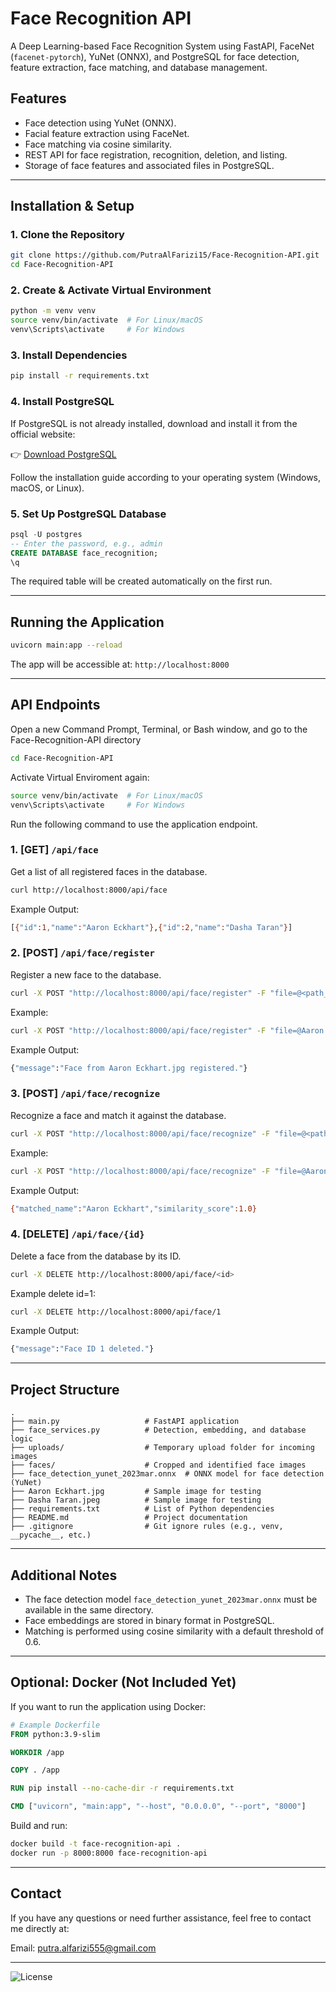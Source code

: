 # Face Recognition API

A Deep Learning-based Face Recognition System using FastAPI, FaceNet (`facenet-pytorch`), YuNet (ONNX), and PostgreSQL for face detection, feature extraction, face matching, and database management.

## Features

- Face detection using YuNet (ONNX).
- Facial feature extraction using FaceNet.
- Face matching via cosine similarity.
- REST API for face registration, recognition, deletion, and listing.
- Storage of face features and associated files in PostgreSQL.

---

## Installation & Setup

### 1. Clone the Repository

```bash
git clone https://github.com/PutraAlFarizi15/Face-Recognition-API.git
cd Face-Recognition-API
```

### 2. Create & Activate Virtual Environment

```bash
python -m venv venv
source venv/bin/activate  # For Linux/macOS
venv\Scripts\activate     # For Windows
```

### 3. Install Dependencies

```bash
pip install -r requirements.txt
```

### 4. Install PostgreSQL
If PostgreSQL is not already installed, download and install it from the official website:

👉 [Download PostgreSQL](https://www.postgresql.org/download/)

Follow the installation guide according to your operating system (Windows, macOS, or Linux).

### 5. Set Up PostgreSQL Database

```sql
psql -U postgres
-- Enter the password, e.g., admin
CREATE DATABASE face_recognition;
\q
```

The required table will be created automatically on the first run.

---

## Running the Application

```bash
uvicorn main:app --reload
```

The app will be accessible at: `http://localhost:8000`

---

## API Endpoints

Open a new Command Prompt, Terminal, or Bash window, and go to the Face-Recognition-API directory

```bash
cd Face-Recognition-API
```

Activate Virtual Enviroment again:

```bash
source venv/bin/activate  # For Linux/macOS
venv\Scripts\activate     # For Windows
```
Run the following command to use the application endpoint.

### 1. **[GET]** `/api/face`

Get a list of all registered faces in the database.

```bash
curl http://localhost:8000/api/face
```

Example Output:

```bash
[{"id":1,"name":"Aaron Eckhart"},{"id":2,"name":"Dasha Taran"}]
```

### 2. **[POST]** `/api/face/register`

Register a new face to the database.

```bash
curl -X POST "http://localhost:8000/api/face/register" -F "file=@<path_to_image>"
```

Example:

```bash
curl -X POST "http://localhost:8000/api/face/register" -F "file=@Aaron Eckhart.jpg"
```

Example Output:

```bash
{"message":"Face from Aaron Eckhart.jpg registered."}
```

### 3. **[POST]** `/api/face/recognize`

Recognize a face and match it against the database.

```bash
curl -X POST "http://localhost:8000/api/face/recognize" -F "file=@<path_to_image>"
```

Example:

```bash
curl -X POST "http://localhost:8000/api/face/recognize" -F "file=@Aaron Eckhart.jpg"
```

Example Output:

```bash
{"matched_name":"Aaron Eckhart","similarity_score":1.0}
```

### 4. **[DELETE]** `/api/face/{id}`

Delete a face from the database by its ID.

```bash
curl -X DELETE http://localhost:8000/api/face/<id>
```
Example delete id=1:

```bash
curl -X DELETE http://localhost:8000/api/face/1
```

Example Output:

```bash
{"message":"Face ID 1 deleted."}
```

---

## Project Structure

```
.
├── main.py                   # FastAPI application
├── face_services.py          # Detection, embedding, and database logic
├── uploads/                  # Temporary upload folder for incoming images
├── faces/                    # Cropped and identified face images
├── face_detection_yunet_2023mar.onnx  # ONNX model for face detection (YuNet)
├── Aaron Eckhart.jpg         # Sample image for testing
├── Dasha Taran.jpeg          # Sample image for testing
├── requirements.txt          # List of Python dependencies
├── README.md                 # Project documentation
├── .gitignore                # Git ignore rules (e.g., venv, __pycache__, etc.)
```

---

## Additional Notes

- The face detection model `face_detection_yunet_2023mar.onnx` must be available in the same directory.
- Face embeddings are stored in binary format in PostgreSQL.
- Matching is performed using cosine similarity with a default threshold of 0.6.

---

## Optional: Docker (Not Included Yet)

If you want to run the application using Docker:

```Dockerfile
# Example Dockerfile
FROM python:3.9-slim

WORKDIR /app

COPY . /app

RUN pip install --no-cache-dir -r requirements.txt

CMD ["uvicorn", "main:app", "--host", "0.0.0.0", "--port", "8000"]
```

Build and run:

```bash
docker build -t face-recognition-api .
docker run -p 8000:8000 face-recognition-api
```

---

## Contact

If you have any questions or need further assistance, feel free to contact me directly at:

Email: putra.alfarizi555@gmail.com

---


![License](https://img.shields.io/badge/license-MIT-green)
